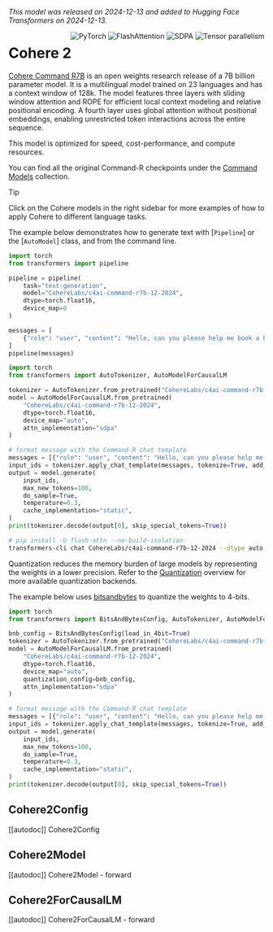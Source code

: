 <!--Copyright 2024 The HuggingFace Team. All rights reserved.
Licensed under the Apache License, Version 2.0 (the "License"); you may not use this file except in compliance with
the License. You may obtain a copy of the License at

http://www.apache.org/licenses/LICENSE-2.0

Unless required by applicable law or agreed to in writing, software distributed under the License is distributed on
an "AS IS" BASIS, WITHOUT WARRANTIES OR CONDITIONS OF ANY KIND, either express or implied. See the License for the
specific language governing permissions and limitations under the License.

⚠️ Note that this file is in Markdown but contains specific syntax for our doc-builder (similar to MDX) that may not be
rendered properly in your Markdown viewer.
-->
*This model was released on 2024-12-13 and added to Hugging Face Transformers on 2024-12-13.*

<div style="float: right;">
    <div class="flex flex-wrap space-x-1">
        <img alt="PyTorch" src="https://img.shields.io/badge/PyTorch-DE3412?style=flat&logo=pytorch&logoColor=white">
        <img alt="FlashAttention" src="https://img.shields.io/badge/%E2%9A%A1%EF%B8%8E%20FlashAttention-eae0c8?style=flat">
        <img alt="SDPA" src="https://img.shields.io/badge/SDPA-DE3412?style=flat&logo=pytorch&logoColor=white">
        <img alt="Tensor parallelism" src="https://img.shields.io/badge/Tensor%20parallelism-06b6d4?style=flat&logoColor=white">
    </div>
</div>

# Cohere 2

[Cohere Command R7B](https://cohere.com/blog/command-r7b) is an open weights research release of a 7B billion parameter model. It is a multilingual model trained on 23 languages and has a context window of 128k. The model features three layers with sliding window attention and ROPE for efficient local context modeling and relative positional encoding. A fourth layer uses global attention without positional embeddings, enabling unrestricted token interactions across the entire sequence.

This model is optimized for speed, cost-performance, and compute resources.

You can find all the original Command-R checkpoints under the [Command Models](https://huggingface.co/collections/CohereForAI/command-models-67652b401665205e17b192ad) collection.

> [!TIP]
> Click on the Cohere models in the right sidebar for more examples of how to apply Cohere to different language tasks.

The example below demonstrates how to generate text with [`Pipeline`] or the [`AutoModel`] class, and from the command line.

<hfoptions id="usage">
<hfoption id="Pipeline">

```python
import torch
from transformers import pipeline

pipeline = pipeline(
    task="text-generation", 
    model="CohereLabs/c4ai-command-r7b-12-2024",
    dtype=torch.float16,
    device_map=0
)

messages = [
    {"role": "user", "content": "Hello, can you please help me book a hotel in Japan?"},
]
pipeline(messages)
```

</hfoption>
<hfoption id="AutoModel">

```python
import torch
from transformers import AutoTokenizer, AutoModelForCausalLM

tokenizer = AutoTokenizer.from_pretrained("CohereLabs/c4ai-command-r7b-12-2024")
model = AutoModelForCausalLM.from_pretrained(
    "CohereLabs/c4ai-command-r7b-12-2024", 
    dtype=torch.float16, 
    device_map="auto", 
    attn_implementation="sdpa"
)

# format message with the Command-R chat template
messages = [{"role": "user", "content": "Hello, can you please help me book a hotel in Japan?"}]
input_ids = tokenizer.apply_chat_template(messages, tokenize=True, add_generation_prompt=True, return_tensors="pt").to(model.device)
output = model.generate(
    input_ids,
    max_new_tokens=100,
    do_sample=True,
    temperature=0.3,
    cache_implementation="static",
)
print(tokenizer.decode(output[0], skip_special_tokens=True))
```

</hfoption>
<hfoption id="transformers CLI">

```bash
# pip install -U flash-attn --no-build-isolation
transformers-cli chat CohereLabs/c4ai-command-r7b-12-2024 --dtype auto --attn_implementation flash_attention_2
```

</hfoption>
</hfoptions>

Quantization reduces the memory burden of large models by representing the weights in a lower precision. Refer to the [Quantization](../quantization/overview.md) overview for more available quantization backends.

The example below uses [bitsandbytes](../quantization/bitsandbytes.md) to quantize the weights to 4-bits.

```python
import torch
from transformers import BitsAndBytesConfig, AutoTokenizer, AutoModelForCausalLM

bnb_config = BitsAndBytesConfig(load_in_4bit=True)
tokenizer = AutoTokenizer.from_pretrained("CohereLabs/c4ai-command-r7b-12-2024")
model = AutoModelForCausalLM.from_pretrained(
    "CohereLabs/c4ai-command-r7b-12-2024", 
    dtype=torch.float16, 
    device_map="auto", 
    quantization_config=bnb_config, 
    attn_implementation="sdpa"
)

# format message with the Command-R chat template
messages = [{"role": "user", "content": "Hello, can you please help me book a hotel in Japan?"}]
input_ids = tokenizer.apply_chat_template(messages, tokenize=True, add_generation_prompt=True, return_tensors="pt").to(model.device)
output = model.generate(
    input_ids,
    max_new_tokens=100,
    do_sample=True,
    temperature=0.3,
    cache_implementation="static",
)
print(tokenizer.decode(output[0], skip_special_tokens=True))
```

## Cohere2Config

[[autodoc]] Cohere2Config

## Cohere2Model

[[autodoc]] Cohere2Model
    - forward

## Cohere2ForCausalLM

[[autodoc]] Cohere2ForCausalLM
    - forward


